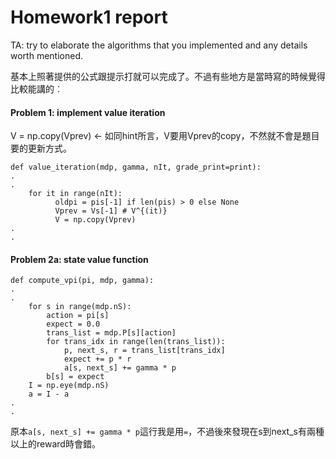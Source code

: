 # Homework1 report

TA: try to elaborate the algorithms that you implemented and any details worth mentioned.

基本上照著提供的公式跟提示打就可以完成了。不過有些地方是當時寫的時候覺得比較能講的︰

#### Problem 1: implement value iteration
V = np.copy(Vprev) <- 如同hint所言，V要用Vprev的copy，不然就不會是題目要的更新方式。
```
def value_iteration(mdp, gamma, nIt, grade_print=print):
.
.
    for it in range(nIt):
          oldpi = pis[-1] if len(pis) > 0 else None
          Vprev = Vs[-1] # V^{(it)}
          V = np.copy(Vprev)
.
.
```
#### Problem 2a: state value function
```
def compute_vpi(pi, mdp, gamma):
.
.
    for s in range(mdp.nS):
        action = pi[s] 
        expect = 0.0
        trans_list = mdp.P[s][action]
        for trans_idx in range(len(trans_list)):
            p, next_s, r = trans_list[trans_idx]
            expect += p * r
            a[s, next_s] += gamma * p 
        b[s] = expect
    I = np.eye(mdp.nS)
    a = I - a
.
.
```
原本```a[s, next_s] += gamma * p```這行我是用```=```，不過後來發現在s到next_s有兩種以上的reward時會錯。
